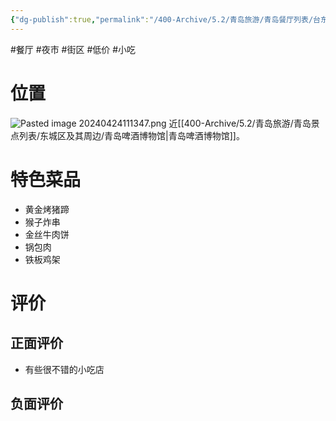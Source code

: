 ```yaml
---
{"dg-publish":true,"permalink":"/400-Archive/5.2/青岛旅游/青岛餐厅列表/台东夜市/","tags":["餐厅","夜市","街区","低价","小吃"]}
---
```


#餐厅 #夜市 #街区 #低价 #小吃
# 位置
![Pasted image 20240424111347.png](/img/user/800-%E5%85%B6%E4%BB%96/801-%E5%9B%BE%E7%89%87/Pasted%20image%2020240424111347.png)
近[[400-Archive/5.2/青岛旅游/青岛景点列表/东城区及其周边/青岛啤酒博物馆\|青岛啤酒博物馆]]。
# 特色菜品
- 黄金烤猪蹄
- 猴子炸串
- 金丝牛肉饼
- 锅包肉
- 铁板鸡架
# 评价
## 正面评价
- 有些很不错的小吃店
## 负面评价